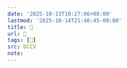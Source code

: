 ```yaml
---
date: '2025-10-13T10:27:06+08:00'
lastmod: '2025-10-14T21:46:45-08:00'
title: 􄊗
url: 􄊗
tags: [𢀜]
src: DCCV
note:
---
```

